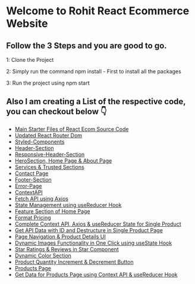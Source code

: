 # Welcome to Rohit React Ecommerce Website

## Follow the 3 Steps and you are good to go.

1: Clone the Project

2: Simply run the command npm install - First to install all the packages

3: Run the project using npm start

## Also I am creating a List of the respective code, you can checkout below 👇
<ul>
  <li><a href="https://github.com/rohitverma0234/React-Ecommerce/tree/main">Main Starter Files of React Ecom Source Code</a></li>
  <li><a href="https://github.com/rohitverma0234/React-Ecommerce/tree/React-Router-dom">Updated React Router Dom</a></li>
  <li><a href="https://github.com/rohitverma0234/React-Ecommerce/tree/02_Styled-Components">Styled-Components</a></li>
  <li><a href="https://github.com/rohitverma0234/React-Ecommerce/tree/03_Header-Section">Header-Section</a></li>
  <li><a href="https://github.com/rohitverma0234/React-Ecommerce/tree/04_Header-Responsiveness">Responsive-Header-Section</a></li>
  <li><a href="https://github.com/rohitverma0234/React-Ecommerce/tree/Home-%26-About-Page-with-Hero-Section">HeroSection, Home Page & About Page</a></li>
  <li><a href="https://github.com/rohitverma0234/React-Ecommerce/tree/06_Services-%26-Trusted-Section">Services & Trusted Sections</a></li>
  <li><a href="https://github.com/rohitverma0234/React-Ecommerce/tree/07_Contact-Page">Contact Page</a></li>
  <li><a href="https://github.com/rohitverma0234/React-Ecommerce/tree/08_Footer-Section">Footer-Section</a></li>
  <li><a href="https://github.com/rohitverma0234/React-Ecommerce/tree/09_Error-Page">Error-Page</a></li>
  <li><a href="https://github.com/rohitverma0234/React-Ecommerce/tree/10_Context-API-with-Provider-%26-useContext-Hooks">ContextAPI</a></li>
  <li><a href="https://github.com/rohitverma0234/React-Ecommerce/tree/11_Fetch-API-Data-using-Axios">Fetch API using Axios</a></li>
  <li><a href="https://github.com/rohitverma0234/React-Ecommerce/tree/12_State-Management-using-useReducer-Hook">State Management using useReducer Hook</a></li> 
  <li><a href="https://github.com/rohitverma0234/React-Ecommerce/tree/13_Feature-Section-of-Home-Page">Feature Section of Home Page</a></li> 
  <li><a href="https://github.com/rohitverma0234/React-Ecommerce/tree/14_Format-Price-Dollar-Currency">Format Pricing</a></li>
  <li><a href="https://github.com/rohitverma0234/React-Ecommerce/tree/15_SingleProduct-Page-(1)">Complete Context API, Axios & useReducer State for Single Product</a></li>
  <li><a href="https://github.com/rohitverma0234/React-Ecommerce/tree/16_SingleProduct-Page-(2)">Get API Data with ID and Destructure in Single Product Page</a></li>
  <li><a href="https://github.com/rohitverma0234/React-Ecommerce/tree/17_Page-Navigation-%26-Product-Details-UI">Page Navigation & Product Details UI</a></li>
  <li><a href="https://github.com/rohitverma0234/React-Ecommerce/tree/18_Dynamic-Images-Functionality">Dynamic Images Functionality in One Click using useState Hook</a></li>
  <li><a href="https://github.com/rohitverma0234/React-Ecommerce/tree/19_Star-Ratings-Component-%26-Reviews">Star Ratings & Reviews in Star Component</a></li>
  <li><a href="https://github.com/rohitverma0234/React-Ecommerce/tree/20_Colors-Picker-Selection-functionality">Dynamic Color Section</a></li>
  <li><a href="https://github.com/rohitverma0234/React-Ecommerce/tree/21_Product-Quantity-Increment-%26-Decrement-Button">Product Quantity Increment & Decrement Button</a></li>
  <li><a href="https://github.com/rohitverma0234/React-Ecommerce/tree/22_Product-Page-with-all-Filters-%26-Sorting">Products Page</a></li>
  <li><a href="https://github.com/rohitverma0234/React-Ecommerce/tree/23_Get-Data-for-Products-Page">Get Data for Products Page using Context API & useReducer Hook</a></li>  
</ul>
